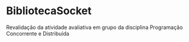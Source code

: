 # BibliotecaSocket
Revalidação da atividade avaliativa em grupo da disciplina Programação Concorrente e Distribuída

